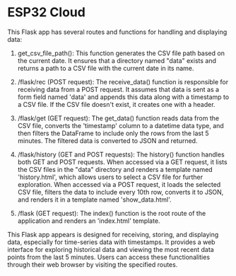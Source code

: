 # ESP32 Cloud

This Flask app has several routes and functions for handling and displaying data:

1. get_csv_file_path(): This function generates the CSV file path based on the current date. It ensures that a directory named "data" exists and returns a path to a CSV file with the current date in its name.

2. /flask/rec (POST request): The receive_data() function is responsible for receiving data from a POST request. It assumes that data is sent as a form field named 'data' and appends this data along with a timestamp to a CSV file. If the CSV file doesn't exist, it creates one with a header.

3. /flask/get (GET request): The get_data() function reads data from the CSV file, converts the 'timestamp' column to a datetime data type, and then filters the DataFrame to include only the rows from the last 5 minutes. The filtered data is converted to JSON and returned.

4. /flask/history (GET and POST requests): The history() function handles both GET and POST requests. When accessed via a GET request, it lists the CSV files in the "data" directory and renders a template named 'history.html', which allows users to select a CSV file for further exploration. When accessed via a POST request, it loads the selected CSV file, filters the data to include every 10th row, converts it to JSON, and renders it in a template named 'show_data.html'.

5. /flask (GET request): The index() function is the root route of the application and renders an 'index.html' template.

This Flask app appears is designed for receiving, storing, and displaying data, especially for time-series data with timestamps. It provides a web interface for exploring historical data and viewing the most recent data points from the last 5 minutes. Users can access these functionalities through their web browser by visiting the specified routes.
